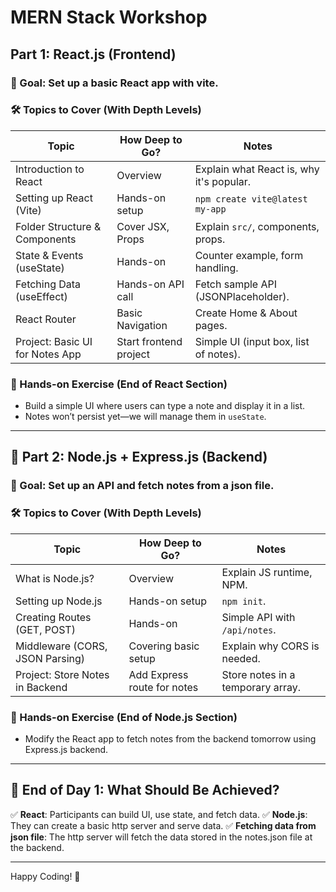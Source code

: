 # MERN Stack Workshop

## Part 1: React.js (Frontend)

### 🔹 Goal: Set up a basic React app with vite.

### 🛠️ Topics to Cover (With Depth Levels)

| Topic | How Deep to Go? | Notes |
|--------|----------------|-------|
| Introduction to React | Overview | Explain what React is, why it's popular. |
| Setting up React (Vite) | Hands-on setup | `npm create vite@latest my-app` |
| Folder Structure & Components | Cover JSX, Props | Explain `src/`, components, props. |
| State & Events (useState) | Hands-on | Counter example, form handling. |
| Fetching Data (useEffect) | Hands-on API call | Fetch sample API (JSONPlaceholder). |
| React Router | Basic Navigation | Create Home & About pages. |
| Project: Basic UI for Notes App | Start frontend project | Simple UI (input box, list of notes). |

### 📌 Hands-on Exercise (End of React Section)
- Build a simple UI where users can type a note and display it in a list.
- Notes won’t persist yet—we will manage them in `useState`.

---

## 🌟 Part 2: Node.js + Express.js (Backend) 

### 🔹 Goal: Set up an API and fetch notes from a json file.

### 🛠️ Topics to Cover (With Depth Levels)

| Topic | How Deep to Go? | Notes |
|--------|----------------|-------|
| What is Node.js? | Overview | Explain JS runtime, NPM. |
| Setting up Node.js | Hands-on setup | `npm init`. |
| Creating Routes (GET, POST) | Hands-on | Simple API with `/api/notes`. |
| Middleware (CORS, JSON Parsing) | Covering basic setup | Explain why CORS is needed. |
| Project: Store Notes in Backend | Add Express route for notes | Store notes in a temporary array. |

### 📌 Hands-on Exercise (End of Node.js Section)
- Modify the React app to fetch notes from the backend tomorrow using Express.js backend.


---

## 🚀 End of Day 1: What Should Be Achieved?

✅ **React**: Participants can build UI, use state, and fetch data.
✅ **Node.js**: They can create a basic http server and serve data.
✅ **Fetching data from json file**: The http server will fetch the data stored in the notes.json file at the backend.

---

Happy Coding! 🚀

